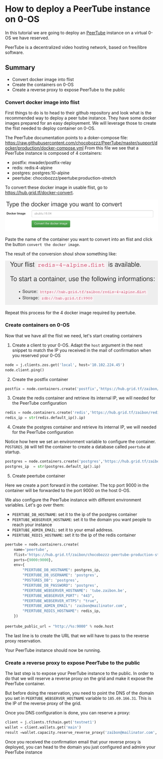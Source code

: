 # How to deploy a PeerTube instance on 0-OS

In this tutorial we are going to deploy an [PeerTube](https://github.com/Chocobozzz/PeerTube) instance on a virtual 0-OS we have reserved.

PeerTube is a decentralized video hosting network, based on free/libre software.

## Summary

- Convert docker image into flist
- Create the containers on 0-OS
- Create a reverse proxy to expose PeerTube to the public

### Convert docker image into flist

First things to do is to head to their github repository and look what is the recommended way to deploy a peer tube instance.
They have some docker images prepared for an easy deployement. We will leverage those to create the flist needed to deploy container on 0-OS.

The PeerTube documentation points to a doker-compose file: https://raw.githubusercontent.com/chocobozzz/PeerTube/master/support/docker/production/docker-compose.yml
From this file we see that a PeerTube instance is composed of 4 containers:

- postfix: mwader/postfix-relay
- redis: redis:4-alpine
- postgres: postgres:10-alpine
- peertube: chocobozzz/peertube:production-stretch

To convert these docker image in usable flist, go to https://hub.grid.tf/docker-convert.

![tfhub docker convertion](images/hub-convert.png)


Paste the name of the container you want to convert into an flist and click the button `convert the docker image`.

The result of the conversion shoul show something like:

![flist converted](images/flist-created.png)

Repeat this process for the 4 docker image required by peertube.

### Create containers on 0-OS

Now that we have all the flist we need, let's start creating containers

1. Create a client to your 0-OS. Adapt the `host` argument in the next snippet to match the IP you received in the mail of confirmation when you reserved your 0-OS

```python
node = j.clients.zos.get('local', host='10.102.224.45')
node.client.ping()
```

2. Create the postfix container

```python
postfix = node.containers.create('postfix','https://hub.grid.tf/zaibon/mwader-postfix-relay-latest.flist',env={'POSTFIX_myhostname':'tube.zaibon.be'})
```

3. Create the redis container and retrieve its internal IP, we will needed for the PeerTube configuration

```python
redis = node.containers.create('redis','https://hub.grid.tf/zaibon/redis-4-alpine.flist')
redis_ip = str(redis.default_ip().ip)
```

4. Create the postgres container and retrieve its internal IP, we will needed for the PeerTube configuration

Notice how here we set an environment variable to configure the container. `POSTGRES_DB` will tell the container to create a database called `peertube` at startup.

```python
postgres = node.containers.create('postgres','https://hub.grid.tf/zaibon/postgres-10-alpine.flist', env={'POSTGRES_DB':'peertube'})
postgres_ip  = str(postgres.default_ip().ip)
```

5. Create peertube container

Here we create a port forward in the container. The tcp port 9000 in the container will be forwarded to the port 9000 on the host 0-OS.

We also configure the PeerTube instance with different environment variables. Let's go over them:

- `PEERTUBE_DB_HOSTNAME`: set it to the ip of the postgres container
- `PEERTUBE_WEBSERVER_HOSTNAME`: set it to the domain you want people to reach your instance
- `PEERTUBE_ADMIN_EMAIL`: set it to your email address.
- `PEERTUBE_REDIS_HOSTNAME`: set it to the ip of the redis container

```python
peertube = node.containers.create(
    name='peertube',
    flist='https://hub.grid.tf/zaibon/chocobozzz-peertube-production-stretch.flist',
    ports={9000:9000},
    env={
        "PEERTUBE_DB_HOSTNAME": postgres_ip,
        "PEERTUBE_DB_USERNAME": 'postgres',
        "POSTGRES_DB": 'postgres',
        "PEERTUBE_DB_PASSWORD": 'postgres',
        "PEERTUBE_WEBSERVER_HOSTNAME": 'tube.zaibon.be',
        "PEERTUBE_WEBSERVER_PORT": "443",
        "PEERTUBE_WEBSERVER_HTTPS": "true",
        "PEERTUBE_ADMIN_EMAIL": 'zaibon@mailinator.com',
        "PEERTUBE_REDIS_HOSTNAME": redis_ip,
    })

peertube_public_url = "http://%s:9000" % node.host
```

The last line is to create the URL that we will have to pass to the reverse proxy reservation.

Your PeerTube instance should now be running.


### Create a reverse proxy to expose PeerTube to the public

The last step is to expose your PeerTube instance to the public. In order to do that we will reserve a reverse proxy on the grid and make it expose the PeerTube container.

But before doing the reservation, you need to point the DNS of the domain you set in `PEERTUBE_WEBSERVER_HOSTNAME` variable to `185.69.166.31`. This is the IP of the reverse proxy of the grid.

Once you DNS configuration is done, you can reserve a proxy:

```python
client = j.clients.tfchain.get('testnet1')
wallet = client.wallets.get('main')
result =wallet.capacity.reserve_reverse_proxy('zaibon@mailinator.com', 'zaibon.tf3bot', domain='tube.zaibon.be', backend_urls=[peertube_public_url])
```

Once you received the confirmation email that your reverse proxy is deployed, you can head to the domain you just configured and admire your PeerTube instance